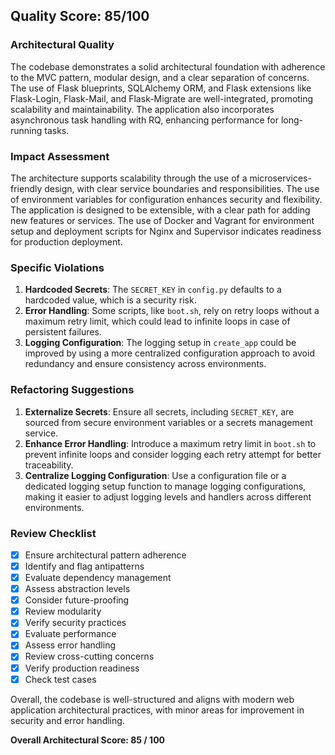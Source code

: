 ## Quality Score: 85/100

### Architectural Quality
The codebase demonstrates a solid architectural foundation with adherence to the MVC pattern, modular design, and a clear separation of concerns. The use of Flask blueprints, SQLAlchemy ORM, and Flask extensions like Flask-Login, Flask-Mail, and Flask-Migrate are well-integrated, promoting scalability and maintainability. The application also incorporates asynchronous task handling with RQ, enhancing performance for long-running tasks.

### Impact Assessment
The architecture supports scalability through the use of a microservices-friendly design, with clear service boundaries and responsibilities. The use of environment variables for configuration enhances security and flexibility. The application is designed to be extensible, with a clear path for adding new features or services. The use of Docker and Vagrant for environment setup and deployment scripts for Nginx and Supervisor indicates readiness for production deployment.

### Specific Violations
1. **Hardcoded Secrets**: The `SECRET_KEY` in `config.py` defaults to a hardcoded value, which is a security risk.
2. **Error Handling**: Some scripts, like `boot.sh`, rely on retry loops without a maximum retry limit, which could lead to infinite loops in case of persistent failures.
3. **Logging Configuration**: The logging setup in `create_app` could be improved by using a more centralized configuration approach to avoid redundancy and ensure consistency across environments.

### Refactoring Suggestions
1. **Externalize Secrets**: Ensure all secrets, including `SECRET_KEY`, are sourced from secure environment variables or a secrets management service.
2. **Enhance Error Handling**: Introduce a maximum retry limit in `boot.sh` to prevent infinite loops and consider logging each retry attempt for better traceability.
3. **Centralize Logging Configuration**: Use a configuration file or a dedicated logging setup function to manage logging configurations, making it easier to adjust logging levels and handlers across different environments.

### Review Checklist
- [x] Ensure architectural pattern adherence
- [x] Identify and flag antipatterns
- [x] Evaluate dependency management
- [x] Assess abstraction levels
- [x] Consider future-proofing
- [x] Review modularity
- [x] Verify security practices
- [x] Evaluate performance
- [x] Assess error handling
- [x] Review cross-cutting concerns
- [x] Verify production readiness
- [x] Check test cases

Overall, the codebase is well-structured and aligns with modern web application architectural practices, with minor areas for improvement in security and error handling.

**Overall Architectural Score: 85 / 100**
